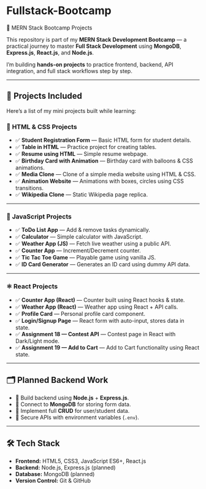 # Fullstack-Bootcamp
 🚀 MERN Stack Bootcamp Projects

This repository is part of my **MERN Stack Development Bootcamp** — a practical journey to master **Full Stack Development** using **MongoDB**, **Express.js**, **React.js**, and **Node.js**.

I’m building **hands-on projects** to practice frontend, backend, API integration, and full stack workflows step by step.

---

## 📌 **Projects Included**

Here’s a list of my mini projects built while learning:

### 📄 **HTML & CSS Projects**
- ✅ **Student Registration Form** — Basic HTML form for student details.
- ✅ **Table in HTML** — Practice project for creating tables.
- ✅ **Resume using HTML** — Simple resume webpage.
- ✅ **Birthday Card with Animation** — Birthday card with balloons & CSS animations.
- ✅ **Media Clone** — Clone of a simple media website using HTML & CSS.
- ✅ **Animation Website** — Animations with boxes, circles using CSS transitions.
- ✅ **Wikipedia Clone** — Static Wikipedia page replica.

---

### 📝 **JavaScript Projects**
- ✅ **ToDo List App** — Add & remove tasks dynamically.
- ✅ **Calculator** — Simple calculator with JavaScript.
- ✅ **Weather App (JS)** — Fetch live weather using a public API.
- ✅ **Counter App** — Increment/Decrement counter.
- ✅ **Tic Tac Toe Game** — Playable game using vanilla JS.
- ✅ **ID Card Generator** — Generates an ID card using dummy API data.

---

### ⚛️ **React Projects**
- ✅ **Counter App (React)** — Counter built using React hooks & state.
- ✅ **Weather App (React)** — Weather app using React + API calls.
- ✅ **Profile Card** — Personal profile card component.
- ✅ **Login/Signup Page** — React form with auto-input, stores data in state.
- ✅ **Assignment 18 — Contest API** — Contest page in React with Dark/Light mode.
- ✅ **Assignment 19 — Add to Cart** — Add to Cart functionality using React state.

---

## 🗂️ **Planned Backend Work**

- 🔧 Build backend using **Node.js** + **Express.js**.
- 🔧 Connect to **MongoDB** for storing form data.
- 🔧 Implement full **CRUD** for user/student data.
- 🔧 Secure APIs with environment variables (`.env`).

---

## 🛠️ **Tech Stack**

- **Frontend:** HTML5, CSS3, JavaScript ES6+, React.js
- **Backend:** Node.js, Express.js (planned)
- **Database:** MongoDB (planned)
- **Version Control:** Git & GitHub
